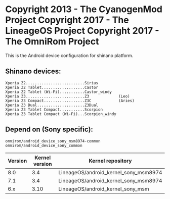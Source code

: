 Copyright 2013 - The CyanogenMod Project
Copyright 2017 - The LineageOS Project
Copyright 2017 - The OmniRom Project
================================

This is the Android device configuration for shinano platform.

Shinano devices:
----------------

    Xperia Z2..........................Sirius
    Xperia Z2 Tablet...................Castor
    Xperia Z2 Tablet (Wi-Fi)...........Castor_windy
    Xperia Z3..........................Z3             (Leo)
    Xperia Z3 Compact..................Z3C            (Aries)
    Xperia Z3 Dual.....................Z3Dual
    Xperia Z3 Tablet Compact...........Scorpion
    Xperia Z3 Tablet Compact (Wi-Fi)...Scorpion_windy


Depend on (Sony specific):
--------------------------

    omnirom/android_device_sony_msm8974-common
    omnirom/android_device_sony_common

| Version | Kernel version | Kernel repository                     |
|---------|----------------|---------------------------------------|
| 8.0     | 3.4            | LineageOS/android_kernel_sony_msm8974 |
| 7.1     | 3.4            | LineageOS/android_kernel_sony_msm8974 |
| 6.x     | 3.10           | LineageOS/android_kernel_sony_msm     |
